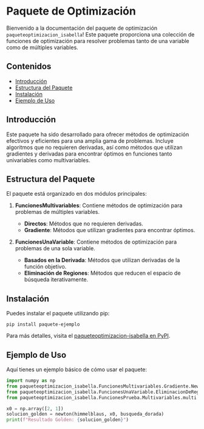 <!-- # Example Package

This is a simple example package. You can use
[GitHub-flavored Markdown](https://guides.github.com/features/mastering-markdown/)
to write your content. -->

# Paquete de Optimización

Bienvenido a la documentación del paquete de optimización `paqueteoptimizacion_isabella`! Este paquete proporciona una colección de funciones de optimización para resolver problemas tanto de una variable como de múltiples variables.

## Contenidos

- [Introducción](#introducción)
- [Estructura del Paquete](#estructura-del-paquete)
- [Instalación](#instalación)
- [Ejemplo de Uso](#ejemplo-de-uso)

## Introducción

Este paquete ha sido desarrollado para ofrecer métodos de optimización efectivos y eficientes para una amplia gama de problemas. Incluye algoritmos que no requieren derivadas, así como métodos que utilizan gradientes y derivadas para encontrar óptimos en funciones tanto univariables como multivariables.

## Estructura del Paquete

El paquete está organizado en dos módulos principales:

1. **FuncionesMultivariables**: Contiene métodos de optimización para problemas de múltiples variables.
   - **Directos**: Métodos que no requieren derivadas.
   - **Gradiente**: Métodos que utilizan gradientes para encontrar óptimos.

2. **FuncionesUnaVariable**: Contiene métodos de optimización para problemas de una sola variable.
   - **Basados en la Derivada**: Métodos que utilizan derivadas de la función objetivo.
   - **Eliminación de Regiones**: Métodos que reducen el espacio de búsqueda iterativamente.

## Instalación

Puedes instalar el paquete utilizando pip:

```pip install paquete-ejemplo```


Para más detalles, visita el [paqueteoptimizacion-isabella en PyPI](https://pypi.org/project/paqueteoptimizacion-isabella/0.0.1/).

## Ejemplo de Uso

Aquí tienes un ejemplo básico de cómo usar el paquete:

```python
import numpy as np
from paqueteoptimizacion_isabella.FuncionesMultivariables.Gradiente.Newton import newton
from paqueteoptimizacion_isabella.FuncionesUnaVariable.EliminacionDeRegiones.GoldenSectionSearch import busqueda_dorada
from paqueteoptimizacion_isabella.FuncionesPrueba.Multivariables.multi import himmelblaus

x0 = np.array([2, 1])
solucion_golden = newton(himmelblaus, x0, busqueda_dorada)
print(f"Resultado Golden: {solucion_golden}")
